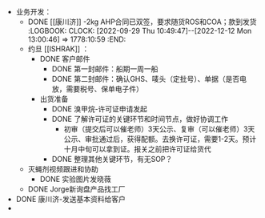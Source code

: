 - 业务开发：
	- DONE [[康川济]] -2kg AHP合同已双签，要求随货ROS和COA；款到发货
	  :LOGBOOK:
	  CLOCK: [2022-09-29 Thu 10:49:47]--[2022-12-12 Mon 13:00:46] =>  1778:10:59
	  :END:
	- 约旦 [[ISHRAK]] ：
		- DONE 客户邮件
			- DONE 第一封邮件：船期一周一船
			- DONE 第二封邮件：确认GHS、唛头（定批号）、单据（是否电放，需要税号、保单电子件）
		- 出货准备
			- DONE 溴甲烷-许可证申请发起
			- DONE 了解许可证的关键环节和时间节点，做好协调工作
				- 初审（提交后可以催老师）3天公示、复审（可以催老师）3天公示、审批通过后，获得配额。去换许可证，需要1-2天。预计十月中旬可以拿到证。报关之前把许可证给货代
			- DONE 整理其他关键环节，有无SOP？
	- 灭蝇剂视频跟进和协助
		- DONE 实验图片发晓薇
	- DONE Jorge新询盘产品找工厂
- DONE 康川济-发送基本资料给客户
-